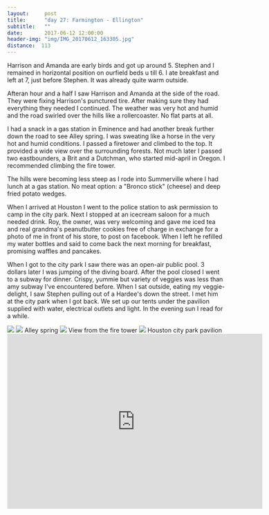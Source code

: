 ```yaml
---
layout:     post
title:      "day 27: Farmington - Ellington"
subtitle:   ""
date:       2017-06-12 12:00:00
header-img: "img/IMG_20170612_163305.jpg"
distance:  113
---
```


Harrison and Amanda are early birds and got up around 5.
Stephen and I remained in horizontal position on ourfield beds u till 6.
I ate breakfast and left at 7, just before Stephen.
It was already quite warm outside.

Afteran hour and a half I saw Harrison and Amanda at the side of the road.
They were fixing Harrison's punctured tire.
After making sure they had everything they needed I continued.
The weather was very hot and humid and the road swirled over the hills like a rollercoaster.
No flat parts at all.

I had a snack in a gas station in Eminence and had another break further down the road to see Alley spring.
I was sweating like a horse in the very hot and humid conditions.
I passed a firetower and climbed to the top.
It provided a wide view over the surrounding forests.
Not much later I passed two eastbounders, a Brit and a Dutchman, who started mid-april in Oregon.
I recommended climbing the fire tower.

The hills were becoming less steep as I rode into Summerville where I had lunch at a gas station.
No meat option: a "Bronco stick" (cheese) and deep fried potato wedges.

When I arrived at Houston I went to the police station to ask permission to camp in the city park.
Next I stopped at an icecream saloon for a much needed drink.
Roy, the owner, was very welcoming and gave me iced tea and real grandma's peanutbutter cookies free of charge in exchange for a photo of me in front of his store, to post on facebook.
When I left he refilled my water bottles and said to come back the next morning for breakfast, promising waffles and pancakes.

When I got to the city park I saw there was an open-air public pool.
3 dollars later I was jumping of the diving board.
After the pool closed I went to a subway for dinner.
Crispy, yummie but variety of veggies was less than amy subway I've encountered before.
When I sat outside, eating my veggie-delight, I saw Stephen pulling out of a Hardee's down the street.
I met him at the city park when I got back.
We set up our tents under the pavilion supplied with water, electrical outlets and light.
In the evening sun I read for a while.


<img src="{{ site.baseurl }}/img/IMG_20170612_080424.jpg">
<span class="caption text-muted"></span>

<img src="{{ site.baseurl }}/img/IMG_20170612_103122.jpg">
<span class="caption text-muted">Alley spring</span>

<img src="{{ site.baseurl }}/img/IMG_20170612_120321.jpg">
<span class="caption text-muted">View from the fire tower</span>

<img src="{{ site.baseurl }}/img/IMG_20170612_190917.jpg">
<span class="caption text-muted">Houston city park pavilion</span>

<iframe height='405' width='590' frameborder='0' allowtransparency='true' scrolling='no' src='https://www.strava.com/activities/1033680946/embed/622b1aac1700ba2540aa8c177aa29dd580d1e015'></iframe>
